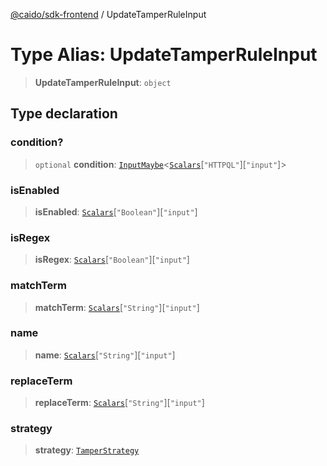 [@caido/sdk-frontend](../index.md) / UpdateTamperRuleInput

# Type Alias: UpdateTamperRuleInput

> **UpdateTamperRuleInput**: `object`

## Type declaration

### condition?

> `optional` **condition**: [`InputMaybe`](InputMaybe.md)\<[`Scalars`](Scalars.md)\[`"HTTPQL"`\]\[`"input"`\]\>

### isEnabled

> **isEnabled**: [`Scalars`](Scalars.md)\[`"Boolean"`\]\[`"input"`\]

### isRegex

> **isRegex**: [`Scalars`](Scalars.md)\[`"Boolean"`\]\[`"input"`\]

### matchTerm

> **matchTerm**: [`Scalars`](Scalars.md)\[`"String"`\]\[`"input"`\]

### name

> **name**: [`Scalars`](Scalars.md)\[`"String"`\]\[`"input"`\]

### replaceTerm

> **replaceTerm**: [`Scalars`](Scalars.md)\[`"String"`\]\[`"input"`\]

### strategy

> **strategy**: [`TamperStrategy`](TamperStrategy.md)
